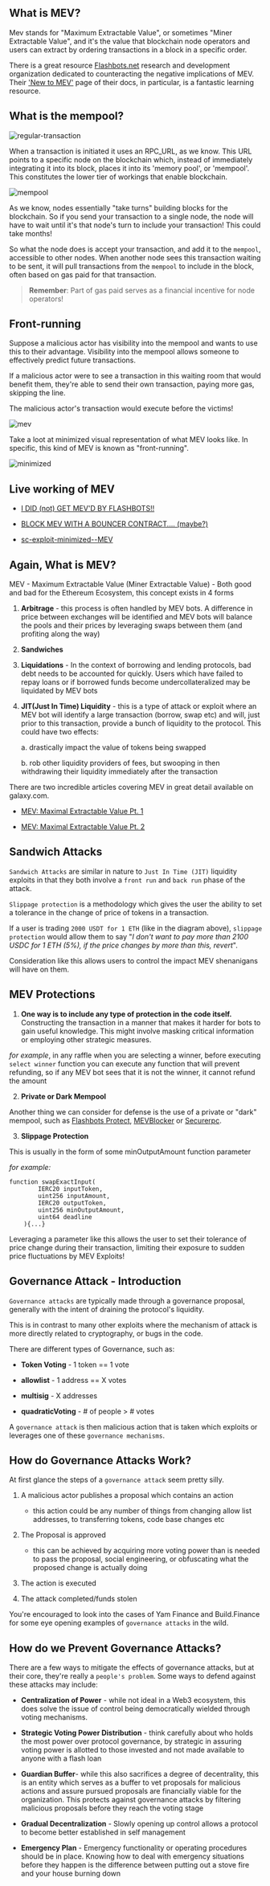 ## What is MEV?

Mev stands for "Maximum Extractable Value", or sometimes "Miner Extractable Value", and it's the value that blockchain node operators and users can extract by ordering transactions in a block in a specific order.

There is a great resource [Flashbots.net](https://www.flashbots.net/)  research and development organization dedicated to counteracting the negative implications of MEV. Their ['New to MEV'](https://docs.flashbots.net/new-to-mev) page of their docs, in particular, is a fantastic learning resource.

## What is the mempool?

![regular-transaction](images/regular-transaction.png)

When a transaction is initiated it uses an RPC_URL, as we know. This URL points to a specific node on the blockchain which, instead of immediately integrating it into its block, places it into its 'memory pool', or 'mempool'. This constitutes the lower tier of workings that enable blockchain.

![mempool](images/mempool.png)

As we know, nodes essentially "take turns" building blocks for the blockchain. So if you send your transaction to a single node, the node will have to wait until it's that node's turn to include your transaction! This could take months!

So what the node does is accept your transaction, and add it to the `mempool`, accessible to other nodes. When another node sees this transaction waiting to be sent, it will pull transactions from the `mempool` to include in the block, often based on gas paid for that transaction.


>**Remember**: Part of gas paid serves as a financial incentive for node operators!


## Front-running

Suppose a malicious actor has visibility into the mempool and wants to use this to their advantage. Visibility into the mempool allows someone to effectively predict future transactions.

If a malicious actor were to see a transaction in this waiting room that would benefit them, they're able to send their own transaction, paying more gas, skipping the line.

The malicious actor's transaction would execute before the victims!

![mev](images/mev.svg)

Take a loot at minimized visual representation of what MEV looks like. In specific, this kind of MEV is known as "front-running".

![minimized](images/minimized.png)

## Live working of MEV 

* [I DID (not) GET MEV'D BY FLASHBOTS!!](https://youtu.be/92bdU5uvsD8?si=tJN54MPw_KDkaM1X)

* [BLOCK MEV WITH A BOUNCER CONTRACT.... (maybe?)](https://youtu.be/MlbtSAntr7c?si=bufjUDRzf5o4RuOz)

* [sc-exploit-minimized--MEV](https://github.com/Cyfrin/sc-exploits-minimized)


## Again, What is MEV?

MEV - Maximum Extractable Value (Miner Extractable Value) - Both good and bad for the Ethereum Ecosystem, this concept exists in 4 forms

1. **Arbitrage** - this process is often handled by MEV bots. A difference in price between exchanges will be identified and MEV bots will balance the pools and their prices by leveraging swaps between them (and profiting along the way)

2. **Sandwiches** 

3. **Liquidations** - In the context of borrowing and lending protocols, bad debt needs to be accounted for quickly. Users which have failed to repay loans or if borrowed funds become undercollateralized may be liquidated by MEV bots

4. **JIT(Just In Time) Liquidity** - this is a type of attack or exploit where an MEV bot will identify a large transaction (borrow, swap etc) and will, just prior to this transaction, provide a bunch of liquidity to the protocol. This could have two effects:

   a. drastically impact the value of tokens being swapped

   b. rob other liquidity providers of fees, but swooping in then withdrawing their liquidity immediately after the transaction

There are two incredible articles covering MEV in great detail available on galaxy.com.

* [MEV: Maximal Extractable Value Pt. 1](https://www.galaxy.com/insights/research/mev-how-flashboys-became-flashbots/)

* [MEV: Maximal Extractable Value Pt. 2](https://www.galaxy.com/insights/research/mev-the-rise-of-the-builders/)

## Sandwich Attacks

`Sandwich Attacks` are similar in nature to `Just In Time (JIT)` liquidity exploits in that they both involve a `front run` and `back run` phase of the attack.

`Slippage protection` is a methodology which gives the user the ability to set a tolerance in the change of price of tokens in a transaction.

If a user is trading `2000 USDT for 1 ETH` (like in the diagram above), `slippage protection` would allow them to say "*I don't want to pay more than 2100 USDC for 1 ETH (5%), if the price changes by more than this, revert*".

Consideration like this allows users to control the impact MEV shenanigans will have on them.

## MEV Protections

1. **One way is to include any type of protection in the code itself.**   
Constructing the transaction in a manner that makes it harder for bots to gain useful knowledge. This might involve masking critical information or employing other strategic measures.   


*for example*, in any raffle when you are selecting a winner, before executing `select winner` function you can execute any function that will prevent refunding, so if any MEV bot sees that it is not the winner, it cannot refund the amount

2. **Private or Dark Mempool**

Another thing we can consider for defense is the use of a private or "dark" mempool, such as [Flashbots Protect](https://docs.flashbots.net/flashbots-protect/overview), [MEVBlocker](https://mevblocker.io/) or [Securerpc](https://securerpc.com/).

3. **Slippage Protection**

This is usually in the form of some minOutputAmount function parameter 

*for example:*  

```solidity
function swapExactInput(
        IERC20 inputToken,
        uint256 inputAmount,
        IERC20 outputToken,
        uint256 minOutputAmount,
        uint64 deadline
    ){...}
```

Leveraging a parameter like this allows the user to set their tolerance of price change during their transaction, limiting their exposure to sudden price fluctuations by MEV Exploits!


## Governance Attack - Introduction

`Governance attacks` are typically made through a governance proposal, generally with the intent of draining the protocol's liquidity.

This is in contrast to many other exploits where the mechanism of attack is more directly related to cryptography, or bugs in the code.

There are different types of Governance, such as:

* **Token Voting** - 1 token == 1 vote

* **allowlist** - 1 address == X votes

* **multisig** - X addresses

* **quadraticVoting** - # of people > # votes

A `governance attack` is then malicious action that is taken which exploits or leverages one of these `governance mechanisms`.

## How do Governance Attacks Work?
At first glance the steps of a `governance attack` seem pretty silly.

1. A malicious actor publishes a proposal which contains an action

   * this action could be any number of things from changing allow list addresses, to transferring tokens, code base changes etc

2. The Proposal is approved

   * this can be achieved by acquiring more voting power than is needed to pass the proposal, social engineering, or obfuscating what the proposed change is actually doing

3. The action is executed

4. The attack completed/funds stolen

You're encouraged to look into the cases of Yam Finance and Build.Finance for some eye opening examples of `governance attacks` in the wild.

## How do we Prevent Governance Attacks?
There are a few ways to mitigate the effects of governance attacks, but at their core, they're really a `people's problem`. Some ways to defend against these attacks may include:

* **Centralization of Power** - while not ideal in a Web3 ecosystem, this does solve the issue of control being democratically wielded through voting mechanisms.

* **Strategic Voting Power Distribution** - think carefully about who holds the most power over protocol governance, by strategic in assuring voting power is allotted to those invested and not made available to anyone with a flash loan

* **Guardian Buffer**- while this also sacrifices a degree of decentrality, this is an entity which serves as a buffer to vet proposals for malicious actions and assure pursued proposals are financially viable for the organization. This protects against governance attacks by filtering malicious proposals before they reach the voting stage

* **Gradual Decentralization** - Slowly opening up control allows a protocol to become better established in self management

* **Emergency Plan** - Emergency functionality or operating procedures should be in place. Knowing how to deal with emergency situations before they happen is the difference between putting out a stove fire and your house burning down
